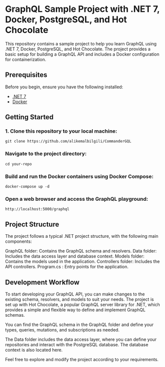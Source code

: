 # GraphQL Sample Project with .NET 7, Docker, PostgreSQL, and Hot Chocolate

This repository contains a sample project to help you learn GraphQL using .NET 7, Docker, PostgreSQL, and Hot Chocolate. The project provides a basic setup for building a GraphQL API and includes a Docker configuration for containerization.

## Prerequisites

Before you begin, ensure you have the following installed:

- [.NET 7](https://dotnet.microsoft.com/download/dotnet/7.0)
- [Docker](https://www.docker.com/get-started)

## Getting Started

###  1. Clone this repository to your local machine:

```
git clone https://github.com/alikemalbilgili/CommanderGQL
```

###  Navigate to the project directory:

```
cd your-repo
```

### Build and run the Docker containers using Docker Compose:

```
docker-compose up -d
```

### Open a web browser and access the GraphQL playground:
```
http://localhost:5000/graphql
```

## Project Structure
The project follows a typical .NET project structure, with the following main components:

GraphQL folder: Contains the GraphQL schema and resolvers.
Data folder: Includes the data access layer and database context.
Models folder: Contains the models used in the application.
Controllers folder: Includes the API controllers.
Program.cs : Entry points for the application.

## Development Workflow
To start developing your GraphQL API, you can make changes to the existing schema, resolvers, and models to suit your needs. The project is set up with Hot Chocolate, a popular GraphQL server library for .NET, which provides a simple and flexible way to define and implement GraphQL schemas.

You can find the GraphQL schema in the GraphQL folder and define your types, queries, mutations, and subscriptions as needed.

The Data folder includes the data access layer, where you can define your repositories and interact with the PostgreSQL database. The database context is also located here.

Feel free to explore and modify the project according to your requirements.
